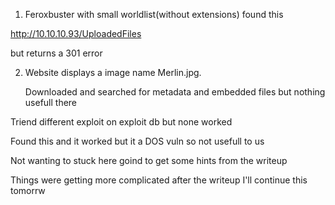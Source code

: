 
1. Feroxbuster with small worldlist(without extensions) found this

http://10.10.10.93/UploadedFiles


but returns a 301 error



2. Website displays a image name Merlin.jpg.

	Downloaded and searched for metadata and embedded files but nothing usefull there



Triend different exploit on exploit db but none worked


Found this and it worked but it a DOS vuln so not usefull to us

Not wanting to stuck here goind to get some hints from the writeup


Things were getting more complicated after the writeup I'll continue this tomorrw


